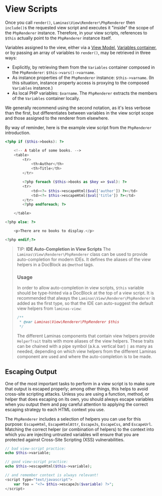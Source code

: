 # View Scripts

Once you call `render()`, `Laminas\View\Renderer\PhpRenderer` then `include()`s the
requested view script and executes it "inside" the scope of the `PhpRenderer`
instance. Therefore, in your view scripts, references to `$this` actually point
to the `PhpRenderer` instance itself.

Variables assigned to the view, either via a [View Model](quick-start.md#controllers-and-view-models),
[Variables container](quick-start.md), or by passing an array of variables to
`render()`, may be retrieved in three ways:

- Explicitly, by retrieving them from the `Variables` container composed in the
  `PhpRenderer`: `$this->vars()->varname`.
- As instance properties of the `PhpRenderer` instance: `$this->varname`. (In
  this situation, instance property access is proxying to the composed
  `Variables` instance.)
- As local PHP variables: `$varname`. The `PhpRenderer` extracts the members of
  the `Variables` container locally.

We generally recommend using the second notation, as it's less verbose than the
first, but differentiates between variables in the view script scope and those
assigned to the renderer from elsewhere.

By way of reminder, here is the example view script from the `PhpRenderer`
introduction.

```php
<?php if ($this->books): ?>

    <!-- A table of some books. -->
    <table>
        <tr>
            <th>Author</th>
            <th>Title</th>
        </tr>

        <?php foreach ($this->books as $key => $val): ?>
        <tr>
            <td><?= $this->escapeHtml($val['author']) ?></td>
            <td><?= $this->escapeHtml($val['title']) ?></td>
        </tr>
        <?php endforeach; ?>

    </table>

<?php else: ?>

    <p>There are no books to display.</p>

<?php endif;?>
```

> TIP: **IDE Auto-Completion in View Scripts**
> The `Laminas\View\Renderer\PhpRenderer` class can be used to provide auto-completion for modern IDEs.
> It defines the aliases of the view helpers in a DocBlock as `@method` tags.
>
> ### Usage
>
> In order to allow auto-completion in view scripts, `$this` variable should be type-hinted via a DocBlock at the top of a view script.
> It is recommended that always the `Laminas\View\Renderer\PhpRenderer` is added as the first type, so that the IDE can auto-suggest the default view helpers from `laminas-view`:
>
> ```php
> /**
>  * @var Laminas\View\Renderer\PhpRenderer $this
>  */
> ```
> The different Laminas components that contain view helpers provide `HelperTrait` traits with more aliases of the view helpers.
> These traits can be chained with a pipe symbol (a.k.a. vertical bar) `|` as many as needed, depending on which view helpers from the different Laminas component are used and where the auto-completion is to be made.

## Escaping Output

One of the most important tasks to perform in a view script is to make sure that
output is escaped properly; among other things, this helps to avoid cross-site
scripting attacks. Unless you are using a function, method, or helper that does
escaping on its own, you should always escape variables when you output them and
pay careful attention to applying the correct escaping strategy to each HTML
context you use.

The `PhpRenderer` includes a selection of helpers you can use for this purpose:
`EscapeHtml`, `EscapeHtmlAttr`, `EscapeJs`, `EscapeCss`, and `EscapeUrl`.
Matching the correct helper (or combination of helpers) to the context into
which you are injecting untrusted variables will ensure that you are protected
against Cross-Site Scripting (XSS) vulnerabilities.

```php
// bad view-script practice:
echo $this->variable;

// good view-script practice:
echo $this->escapeHtml($this->variable);

// and remember context is always relevant!
<script type="text/javascript">
    var foo = "<?= $this->escapeJs($variable) ?>";
</script>
```
